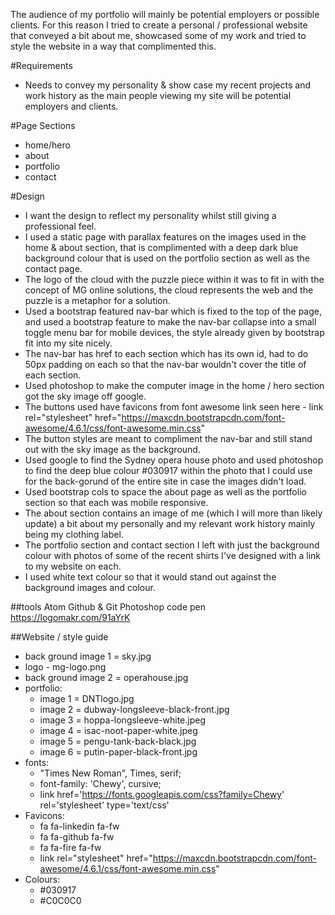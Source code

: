 The audience of my portfolio will mainly be potential employers or possible clients.
For this reason I tried to create a personal / professional website that conveyed a bit about me,
showcased some of my work and tried to style the website in a way that complimented this.


#Requirements
  - Needs to convey my personality & show case my recent projects and work history as the main people viewing my site will be potential employers and clients.

#Page Sections
  - home/hero
  - about
  - portfolio
  - contact

#Design
  - I want the design to reflect my personality whilst still giving a professional feel.
  - I used a static page with parallax features on the images used in the home & about section, that is complimented with a deep dark blue background colour that is used on the portfolio section as well as the contact page.
  - The logo of the cloud with the puzzle piece within it was to fit in with the concept of MG online solutions, the cloud represents the web and the puzzle is a metaphor for a solution.
  - Used a bootstrap featured nav-bar which is fixed to the top of the page, and used a bootstrap feature to make the nav-bar collapse into a small toggle menu bar for mobile devices, the style already given by bootstrap fit into my site nicely.
  - The nav-bar has href to each section which has its own id, had to do 50px padding on each so that the nav-bar wouldn't cover the title of each section.
  - Used photoshop to make the computer image in the home / hero section got the sky image off google.
  - The buttons used have favicons from font awesome link seen here -	link rel="stylesheet" href="https://maxcdn.bootstrapcdn.com/font-awesome/4.6.1/css/font-awesome.min.css"
  - The button styles are meant to compliment the nav-bar and still stand out with the sky image as the background.
  - Used google to find the Sydney opera house photo and used photoshop to find the deep blue colour #030917 within the photo that I could use for the back-gorund of the entire site in case the images didn't load.
  - Used bootstrap cols to space the about page as well as the portfolio section so that each was mobile responsive.
  - The about section contains an image of me (which I will more than likely update) a bit about my personally and my relevant work history mainly being my clothing label.
  - The portfolio section and contact section I left with just the background colour with photos of some of the recent shirts I've designed with a link to my website on each.
  - I used white text colour so that it would stand out against the background images and colour.

##tools
Atom
Github & Git
Photoshop
code pen
https://logomakr.com/91aYrK

##Website / style guide

  - back ground image 1 = sky.jpg
  - logo - mg-logo.png
  - back ground image 2 = operahouse.jpg
  - portfolio:
    - image 1 = DNTlogo.jpg
    - image 2 = dubway-longsleeve-black-front.jpg
    - image 3 = hoppa-longsleeve-white.jpeg
    - image 4 = isac-noot-paper-white.jpeg
    - image 5 = pengu-tank-back-black.jpg
    - image 6 = putin-paper-black-front.jpg
  - fonts:
    -  "Times New Roman", Times, serif;
    -   font-family: 'Chewy', cursive;
      - link href='https://fonts.googleapis.com/css?family=Chewy' rel='stylesheet' type='text/css'
  - Favicons:
    - fa fa-linkedin fa-fw
    - fa fa-github fa-fw
    - fa fa-fire fa-fw
    - link rel="stylesheet" href="https://maxcdn.bootstrapcdn.com/font-awesome/4.6.1/css/font-awesome.min.css"
  - Colours:
    - #030917
    - #C0C0C0
